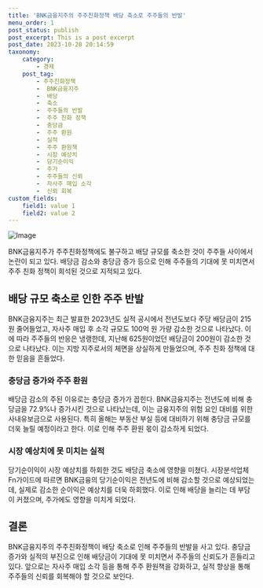 ```yaml
---
title: 'BNK금융지주의 주주친화정책 배당 축소로 주주들의 반발'
menu_order: 1
post_status: publish
post_excerpt: This is a post excerpt
post_date: 2023-10-20 20:14:59
taxonomy:
    category:
        - 경제
    post_tag:
        - 주주친화정책
        -  BNK금융지주
        -  배당
        -  축소
        -  주주들의 반발
        -  주주 친화 정책
        -  충당금
        -  주주 환원
        -  실적
        -  주주 환원책
        -  시장 예상치
        -  당기순이익
        -  주가
        -  주주들의 신뢰
        -  자사주 매입 소각
        -  신뢰 회복
custom_fields:
    field1: value 1
    field2: value 2
---
```


![Image](https://imgnews.pstatic.net/image/082/2024/02/06/0001254650_001_20240206200604300.jpg?type=w647)


BNK금융지주가 주주친화정책에도 불구하고 배당 규모를 축소한 것이 주주들 사이에서 논란이 되고 있다. 배당금 감소와 충당금 증가 등으로 인해 주주들의 기대에 못 미치면서 주주 친화 정책이 희석된 것으로 지적되고 있다. 

## 배당 규모 축소로 인한 주주 반발
BNK금융지주는 최근 발표한 2023년도 실적 공시에서 전년도보다 주당 배당금이 215원 줄어들었고, 자사주 매입 후 소각 규모도 100억 원 가량 감소한 것으로 나타났다. 이에 따라 주주들의 반응은 냉랭한데, 지난해 625원이었던 배당금이 200원이 감소한 것으로 나타났다. 이는 지방 지주로서의 체면을 상실하게 만들었으며, 주주 친화 정책에 대한 믿음을 흔들었다.

### 충당금 증가와 주주 환원
배당금 감소의 주된 이유로는 충당금 증가가 꼽힌다. BNK금융지주는 전년도에 비해 충당금을 72.9%나 증가시킨 것으로 나타났는데, 이는 금융지주의 위험 요인 대비를 위한 사내유보금으로 사용된다. 특히 올해는 부동산 부실 등에 대비하기 위해 충당금 규모를 더욱 늘릴 예정이라고 한다. 이로 인해 주주 환원 몫이 감소하게 되었다.

### 시장 예상치에 못 미치는 실적
당기순이익이 시장 예상치를 하회한 것도 배당금 축소에 영향을 미쳤다. 시장분석업체 Fn가이드에 따르면 BNK금융의 당기순이익은 전년도에 비해 감소할 것으로 예상되었는데, 실제로 감소한 순이익은 예상치를 더욱 하회했다. 이로 인해 배당을 늘리는 데 부담이 커졌으며, 주가에도 영향을 미치게 되었다.

## 결론
BNK금융지주의 주주친화정책이 배당 축소로 인해 주주들의 반발을 사고 있다. 충당금 증가와 실적의 부진으로 인해 배당금이 기대에 못 미치면서 주주들의 신뢰도가 흔들리고 있다. 앞으로는 자사주 매입 소각 등을 통해 주주 환원책을 강화하고, 실적 향상을 통해 주주들의 신뢰를 회복해야 할 것으로 보인다.
